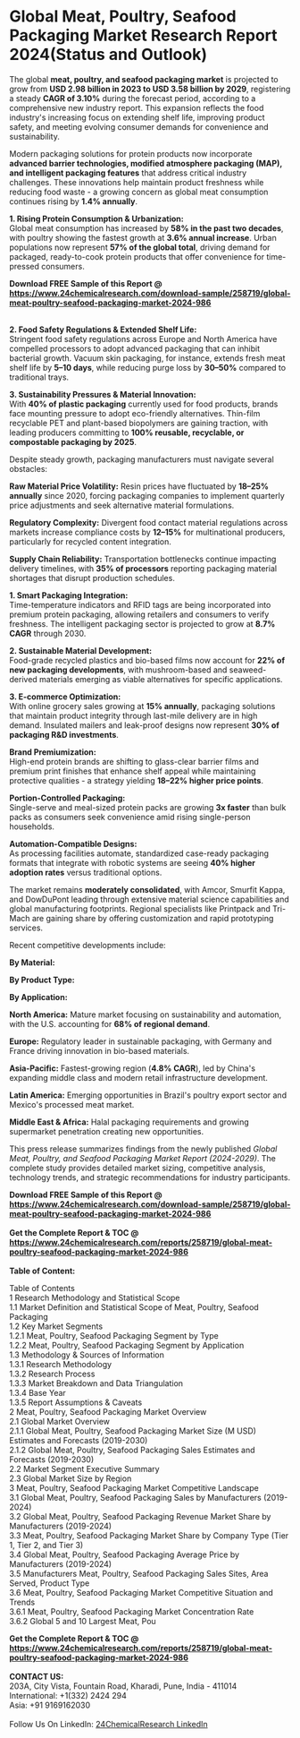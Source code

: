 <h1>Global Meat, Poultry, Seafood Packaging Market Research Report 2024(Status and Outlook)</h1><p>The global <strong>meat, poultry, and seafood packaging market</strong> is projected to grow from <strong>USD 2.98 billion in 2023 to USD 3.58 billion by 2029</strong>, registering a steady <strong>CAGR of 3.10%</strong> during the forecast period, according to a comprehensive new industry report. This expansion reflects the food industry's increasing focus on extending shelf life, improving product safety, and meeting evolving consumer demands for convenience and sustainability.</p><p>Modern packaging solutions for protein products now incorporate <strong>advanced barrier technologies, modified atmosphere packaging (MAP), and intelligent packaging features</strong> that address critical industry challenges. These innovations help maintain product freshness while reducing food waste - a growing concern as global meat consumption continues rising by <strong>1.4% annually</strong>.</p><p><strong>1. Rising Protein Consumption &amp; Urbanization:</strong><br>
Global meat consumption has increased by <strong>58% in the past two decades</strong>, with poultry showing the fastest growth at <strong>3.6% annual increase</strong>. Urban populations now represent <strong>57% of the global total</strong>, driving demand for packaged, ready-to-cook protein products that offer convenience for time-pressed consumers.</p><div><b>Download FREE Sample of this Report @ 
            <a href="https://www.24chemicalresearch.com/download-sample/258719/global-meat-poultry-seafood-packaging-market-2024-986">
            https://www.24chemicalresearch.com/download-sample/258719/global-meat-poultry-seafood-packaging-market-2024-986</a></b></div><br><p><strong>2. Food Safety Regulations &amp; Extended Shelf Life:</strong><br>
Stringent food safety regulations across Europe and North America have compelled processors to adopt advanced packaging that can inhibit bacterial growth. Vacuum skin packaging, for instance, extends fresh meat shelf life by <strong>5–10 days</strong>, while reducing purge loss by <strong>30–50%</strong> compared to traditional trays.</p><p><strong>3. Sustainability Pressures &amp; Material Innovation:</strong><br>
With <strong>40% of plastic packaging</strong> currently used for food products, brands face mounting pressure to adopt eco-friendly alternatives. Thin-film recyclable PET and plant-based biopolymers are gaining traction, with leading producers committing to <strong>100% reusable, recyclable, or compostable packaging by 2025</strong>.</p><p>Despite steady growth, packaging manufacturers must navigate several obstacles:</p><p><strong>Raw Material Price Volatility:</strong> Resin prices have fluctuated by <strong>18–25% annually</strong> since 2020, forcing packaging companies to implement quarterly price adjustments and seek alternative material formulations.</p><p><strong>Regulatory Complexity:</strong> Divergent food contact material regulations across markets increase compliance costs by <strong>12–15%</strong> for multinational producers, particularly for recycled content integration.</p><p><strong>Supply Chain Reliability:</strong> Transportation bottlenecks continue impacting delivery timelines, with <strong>35% of processors</strong> reporting packaging material shortages that disrupt production schedules.</p><p><strong>1. Smart Packaging Integration:</strong><br>
Time-temperature indicators and RFID tags are being incorporated into premium protein packaging, allowing retailers and consumers to verify freshness. The intelligent packaging sector is projected to grow at <strong>8.7% CAGR</strong> through 2030.</p><p><strong>2. Sustainable Material Development:</strong><br>
Food-grade recycled plastics and bio-based films now account for <strong>22% of new packaging developments</strong>, with mushroom-based and seaweed-derived materials emerging as viable alternatives for specific applications.</p><p><strong>3. E-commerce Optimization:</strong><br>
With online grocery sales growing at <strong>15% annually</strong>, packaging solutions that maintain product integrity through last-mile delivery are in high demand. Insulated mailers and leak-proof designs now represent <strong>30% of packaging R&amp;D investments</strong>.</p><p><strong>Brand Premiumization:</strong><br>
	High-end protein brands are shifting to glass-clear barrier films and premium print finishes that enhance shelf appeal while maintaining protective qualities - a strategy yielding <strong>18–22% higher price points</strong>.</p><p><strong>Portion-Controlled Packaging:</strong><br>
	Single-serve and meal-sized protein packs are growing <strong>3x faster</strong> than bulk packs as consumers seek convenience amid rising single-person households.</p><p><strong>Automation-Compatible Designs:</strong><br>
	As processing facilities automate, standardized case-ready packaging formats that integrate with robotic systems are seeing <strong>40% higher adoption rates</strong> versus traditional options.</p><p>The market remains <strong>moderately consolidated</strong>, with Amcor, Smurfit Kappa, and DowDuPont leading through extensive material science capabilities and global manufacturing footprints. Regional specialists like Printpack and Tri-Mach are gaining share by offering customization and rapid prototyping services.</p><p>Recent competitive developments include:</p><p><strong>By Material:</strong></p><p><strong>By Product Type:</strong></p><p><strong>By Application:</strong></p><p><strong>North America:</strong> Mature market focusing on sustainability and automation, with the U.S. accounting for <strong>68% of regional demand</strong>.</p><p><strong>Europe:</strong> Regulatory leader in sustainable packaging, with Germany and France driving innovation in bio-based materials.</p><p><strong>Asia-Pacific:</strong> Fastest-growing region (<strong>4.8% CAGR</strong>), led by China's expanding middle class and modern retail infrastructure development.</p><p><strong>Latin America:</strong> Emerging opportunities in Brazil's poultry export sector and Mexico's processed meat market.</p><p><strong>Middle East &amp; Africa:</strong> Halal packaging requirements and growing supermarket penetration creating new opportunities.</p><p>This press release summarizes findings from the newly published <em>Global Meat, Poultry, and Seafood Packaging Market Report (2024-2029)</em>. The complete study provides detailed market sizing, competitive analysis, technology trends, and strategic recommendations for industry participants.</p><div><b>Download FREE Sample of this Report @ 
            <a href="https://www.24chemicalresearch.com/download-sample/258719/global-meat-poultry-seafood-packaging-market-2024-986">
            https://www.24chemicalresearch.com/download-sample/258719/global-meat-poultry-seafood-packaging-market-2024-986</a></b></div><br><div><b>Get the Complete Report & TOC @ 
            <a href="https://www.24chemicalresearch.com/reports/258719/global-meat-poultry-seafood-packaging-market-2024-986">
            https://www.24chemicalresearch.com/reports/258719/global-meat-poultry-seafood-packaging-market-2024-986</a></b></div><br>
            <b>Table of Content:</b><p>Table of Contents<br />
1 Research Methodology and Statistical Scope<br />
1.1 Market Definition and Statistical Scope of Meat, Poultry, Seafood Packaging<br />
1.2 Key Market Segments<br />
1.2.1 Meat, Poultry, Seafood Packaging Segment by Type<br />
1.2.2 Meat, Poultry, Seafood Packaging Segment by Application<br />
1.3 Methodology & Sources of Information<br />
1.3.1 Research Methodology<br />
1.3.2 Research Process<br />
1.3.3 Market Breakdown and Data Triangulation<br />
1.3.4 Base Year<br />
1.3.5 Report Assumptions & Caveats<br />
2 Meat, Poultry, Seafood Packaging Market Overview<br />
2.1 Global Market Overview<br />
2.1.1 Global Meat, Poultry, Seafood Packaging Market Size (M USD) Estimates and Forecasts (2019-2030)<br />
2.1.2 Global Meat, Poultry, Seafood Packaging Sales Estimates and Forecasts (2019-2030)<br />
2.2 Market Segment Executive Summary<br />
2.3 Global Market Size by Region<br />
3 Meat, Poultry, Seafood Packaging Market Competitive Landscape<br />
3.1 Global Meat, Poultry, Seafood Packaging Sales by Manufacturers (2019-2024)<br />
3.2 Global Meat, Poultry, Seafood Packaging Revenue Market Share by Manufacturers (2019-2024)<br />
3.3 Meat, Poultry, Seafood Packaging Market Share by Company Type (Tier 1, Tier 2, and Tier 3)<br />
3.4 Global Meat, Poultry, Seafood Packaging Average Price by Manufacturers (2019-2024)<br />
3.5 Manufacturers Meat, Poultry, Seafood Packaging Sales Sites, Area Served, Product Type<br />
3.6 Meat, Poultry, Seafood Packaging Market Competitive Situation and Trends<br />
3.6.1 Meat, Poultry, Seafood Packaging Market Concentration Rate<br />
3.6.2 Global 5 and 10 Largest Meat, Pou</p><div><b>Get the Complete Report & TOC @ 
            <a href="https://www.24chemicalresearch.com/reports/258719/global-meat-poultry-seafood-packaging-market-2024-986">
            https://www.24chemicalresearch.com/reports/258719/global-meat-poultry-seafood-packaging-market-2024-986</a></b></div><br><b>CONTACT US:</b><br>
            203A, City Vista, Fountain Road, Kharadi, Pune, India - 411014<br>
            International: +1(332) 2424 294<br>
            Asia: +91 9169162030 <br><br>
            Follow Us On LinkedIn: <a href="https://www.linkedin.com/company/24chemicalresearch/">24ChemicalResearch LinkedIn</a>